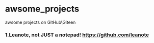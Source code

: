 # awsome_projects
awsome projects on GitHub\Giteen

### 1.Leanote, not JUST a notepad!  https://github.com/leanote
